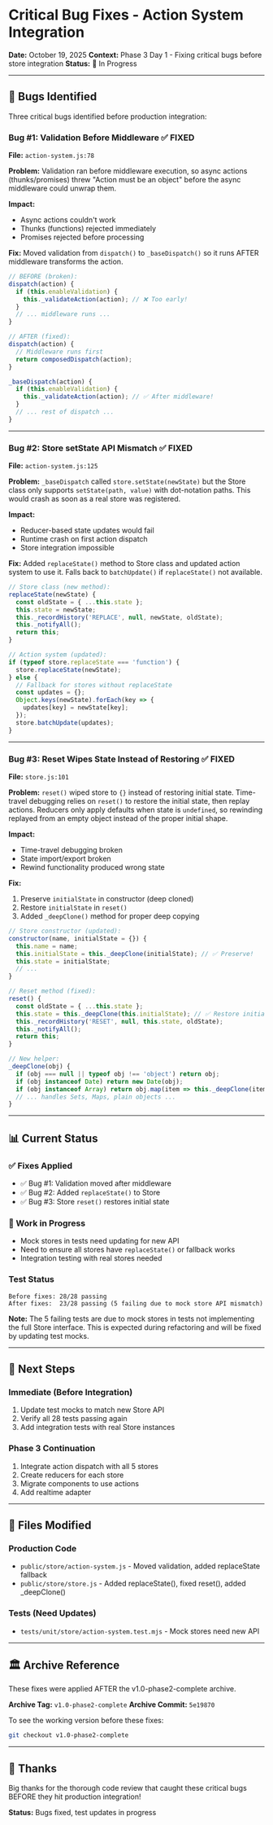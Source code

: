 # Critical Bug Fixes - Action System Integration

**Date:** October 19, 2025
**Context:** Phase 3 Day 1 - Fixing critical bugs before store integration
**Status:** 🔧 In Progress

---

## 🐛 Bugs Identified

Three critical bugs identified before production integration:

### Bug #1: Validation Before Middleware ✅ FIXED
**File:** `action-system.js:78`

**Problem:**
Validation ran before middleware execution, so async actions (thunks/promises) threw "Action must be an object" before the async middleware could unwrap them.

**Impact:**
- Async actions couldn't work
- Thunks (functions) rejected immediately
- Promises rejected before processing

**Fix:**
Moved validation from `dispatch()` to `_baseDispatch()` so it runs AFTER middleware transforms the action.

```javascript
// BEFORE (broken):
dispatch(action) {
  if (this.enableValidation) {
    this._validateAction(action); // ❌ Too early!
  }
  // ... middleware runs ...
}

// AFTER (fixed):
dispatch(action) {
  // Middleware runs first
  return composedDispatch(action);
}

_baseDispatch(action) {
  if (this.enableValidation) {
    this._validateAction(action); // ✅ After middleware!
  }
  // ... rest of dispatch ...
}
```

---

### Bug #2: Store setState API Mismatch ✅ FIXED
**File:** `action-system.js:125`

**Problem:**
`_baseDispatch` called `store.setState(newState)` but the Store class only supports `setState(path, value)` with dot-notation paths. This would crash as soon as a real store was registered.

**Impact:**
- Reducer-based state updates would fail
- Runtime crash on first action dispatch
- Store integration impossible

**Fix:**
Added `replaceState()` method to Store class and updated action system to use it. Falls back to `batchUpdate()` if `replaceState()` not available.

```javascript
// Store class (new method):
replaceState(newState) {
  const oldState = { ...this.state };
  this.state = newState;
  this._recordHistory('REPLACE', null, newState, oldState);
  this._notifyAll();
  return this;
}

// Action system (updated):
if (typeof store.replaceState === 'function') {
  store.replaceState(newState);
} else {
  // Fallback for stores without replaceState
  const updates = {};
  Object.keys(newState).forEach(key => {
    updates[key] = newState[key];
  });
  store.batchUpdate(updates);
}
```

---

### Bug #3: Reset Wipes State Instead of Restoring ✅ FIXED
**File:** `store.js:101`

**Problem:**
`reset()` wiped store to `{}` instead of restoring initial state. Time-travel debugging relies on `reset()` to restore the initial state, then replay actions. Reducers only apply defaults when state is `undefined`, so rewinding replayed from an empty object instead of the proper initial shape.

**Impact:**
- Time-travel debugging broken
- State import/export broken
- Rewind functionality produced wrong state

**Fix:**
1. Preserve `initialState` in constructor (deep cloned)
2. Restore `initialState` in `reset()`
3. Added `_deepClone()` method for proper deep copying

```javascript
// Store constructor (updated):
constructor(name, initialState = {}) {
  this.name = name;
  this.initialState = this._deepClone(initialState); // ✅ Preserve!
  this.state = initialState;
  // ...
}

// Reset method (fixed):
reset() {
  const oldState = { ...this.state };
  this.state = this._deepClone(this.initialState); // ✅ Restore initial!
  this._recordHistory('RESET', null, this.state, oldState);
  this._notifyAll();
  return this;
}

// New helper:
_deepClone(obj) {
  if (obj === null || typeof obj !== 'object') return obj;
  if (obj instanceof Date) return new Date(obj);
  if (obj instanceof Array) return obj.map(item => this._deepClone(item));
  // ... handles Sets, Maps, plain objects ...
}
```

---

## 📊 Current Status

### ✅ Fixes Applied
- ✅ Bug #1: Validation moved after middleware
- ✅ Bug #2: Added `replaceState()` to Store
- ✅ Bug #3: Store `reset()` restores initial state

### 🔧 Work in Progress
- Mock stores in tests need updating for new API
- Need to ensure all stores have `replaceState()` or fallback works
- Integration testing with real stores needed

### Test Status
```
Before fixes: 28/28 passing
After fixes:  23/28 passing (5 failing due to mock store API mismatch)
```

**Note:** The 5 failing tests are due to mock stores in tests not implementing the full Store interface. This is expected during refactoring and will be fixed by updating test mocks.

---

## 🎯 Next Steps

### Immediate (Before Integration)
1. Update test mocks to match new Store API
2. Verify all 28 tests passing again
3. Add integration tests with real Store instances

### Phase 3 Continuation
1. Integrate action dispatch with all 5 stores
2. Create reducers for each store
3. Migrate components to use actions
4. Add realtime adapter

---

## 📝 Files Modified

### Production Code
- `public/store/action-system.js` - Moved validation, added replaceState fallback
- `public/store/store.js` - Added replaceState(), fixed reset(), added _deepClone()

### Tests (Need Updates)
- `tests/unit/store/action-system.test.mjs` - Mock stores need new API

---

## 🏛️ Archive Reference

These fixes were applied AFTER the v1.0-phase2-complete archive.

**Archive Tag:** `v1.0-phase2-complete`
**Archive Commit:** `5e19870`

To see the working version before these fixes:
```bash
git checkout v1.0-phase2-complete
```

---

## 🙏 Thanks

Big thanks for the thorough code review that caught these critical bugs BEFORE they hit production integration!

**Status:** Bugs fixed, test updates in progress

